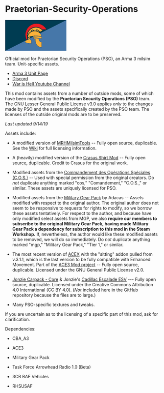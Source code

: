 # Praetorian-Security-Operations

![PSO Flag](https://raw.githubusercontent.com/Eutyches/Praetorian-Security-Operations/master/Images%20%26%20Patches/psoFlag_small.png)

Official mod for Praetorian Security Operations (PSO), an Arma 3 milsim team. Unit-specific assets.

- [Arma 3 Unit Page](https://units.arma3.com/unit/psopmc)
- [Discord](https://discordapp.com/invite/Brg4zTN)
- [War is Hell Youtube Channel](https://www.youtube.com/channel/UCU_UuUC1huYMbToetISN1kQ)

This mod contains assets from a number of outside mods, some of which have been modified by the **Praetorian Security Operations (PSO)** team. The GNU Lesser General Public License v3.0 applies *only* to the changes made by PSO and the assets specifically created by the PSO team. The licenses of the outside original mods are to be preserved.

*Last updated 9/14/19*

Assets include:
- A modified version of [MRHMilsimTools](https://github.com/MisterHLunaticwraith/MRHMilsimTools) -- Fully open source, duplicable. See the [Wiki](https://mrhmilsimtools-arma3-mod.fandom.com/wiki/MRHMilsimTools_ARMA3_Mod_Wiki) for full licensing information.

- A (heavily) modified version of the [Crasus Shirt Mod](https://github.com/Ccrasus/CR-ShirtMod) -- Fully open source, duplicable. Credit to Crasus for the original work.

- Modified assets from the [Commandement des Opérations Spéciales (C.O.S.)](https://steamcommunity.com/sharedfiles/filedetails/?id=846603147) -- Used with special permission from the original creators. Do *not* duplicate anything marked "cos," "Comandement," "C.O.S.," or similar. These assets are uniquely licensed for PSO.

- Modified assets from the [Military Gear Pack](https://forums.bohemia.net/forums/topic/190091-tier-1-gear-pack/) by Adacas -- Assets modified with respect to the original author. The original author does not seem to be responsive to requests for rights to modify, so we borrow these assets tentatively. For respect to the author, and because have only modified select assets from MGP, we also **require our members to subscribe to the original Military Gear Pack, having made Military Gear Pack a dependency for subscription to this mod in the Steam Workshop.** If, nevertheless, the author would like these modified assets to be removed, we will do so immediately. Do *not* duplicate anything marked "mgp," "Military Gear Pack," "Tier 1," or similar. 

- The most recent version of [ACEX](https://github.com/acemod/ACEX) with the "sitting" addon pulled from v.3.1.1, which is the last version to be fully compatible with Enhanced Movement. Part of the [ACE3 Mod project](https://github.com/acemod) -- Fully open source, duplicable. Licensed under the GNU General Public License v2.0. 

- [Jonzie Carpack - Core](https://steamcommunity.com/workshop/filedetails/?id=729834202) & Jonzie's [Cadillac Escalade ESV](https://steamcommunity.com/sharedfiles/filedetails/?id=546604085) --- Fully open source, duplicable. Licensed under the Creative Commons Attribution 4.0 International (CC BY 4.0). (*Not* included here in the GitHub repository because the files are to large.)

- Many PSO-specific textures and tweaks.

If you are uncertain as to the licensing of a specific part of this mod, ask for clarification.

Dependencies:

- CBA_A3

- ACE3

- Military Gear Pack

- Task Force Arrowhead Radio 1.0 (Beta)

- 3CB BAF Vehicles

- RHSUSAF

